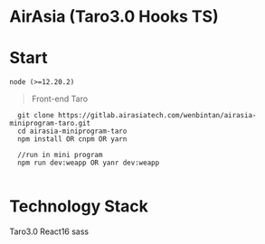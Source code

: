 # AirAsia (Taro3.0 Hooks TS)

# Start

`node (>=12.20.2)`
> Front-end Taro
```
  git clone https://gitlab.airasiatech.com/wenbintan/airasia-miniprogram-taro.git
  cd airasia-miniprogram-taro
  npm install OR cnpm OR yarn

  //run in mini program  
  npm run dev:weapp OR yanr dev:weapp
  
```
# Technology Stack

Taro3.0  React16   sass  
